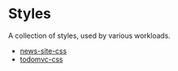 # Styles

A collection of styles, used by various workloads.
- [news-site-css](./news-site-css/README.md)
- [todomvc-css](./todomvc-css/README.md)
